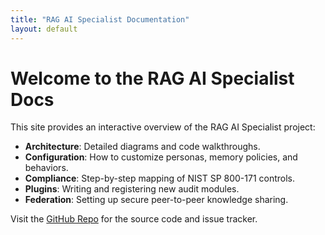 ```yaml
---
title: "RAG AI Specialist Documentation"
layout: default
---
```


# Welcome to the RAG AI Specialist Docs

This site provides an interactive overview of the RAG AI Specialist project:

- **Architecture**: Detailed diagrams and code walkthroughs.
- **Configuration**: How to customize personas, memory policies, and behaviors.
- **Compliance**: Step-by-step mapping of NIST SP 800-171 controls.
- **Plugins**: Writing and registering new audit modules.
- **Federation**: Setting up secure peer-to-peer knowledge sharing.

Visit the [GitHub Repo](https://github.com/CptNope/rag-ai-specialist) for the source code and issue tracker.
